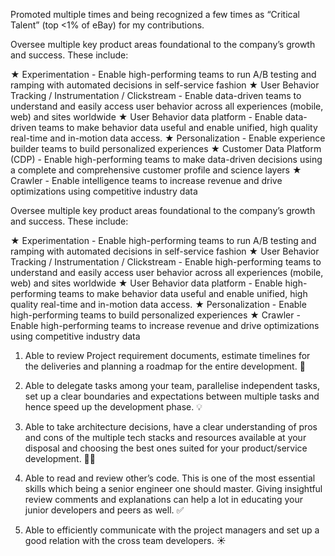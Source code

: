 Promoted multiple times and being recognized a few times as “Critical Talent” (top <1% of eBay) for my contributions. 

Oversee multiple key product areas foundational to the company’s growth and success. These include: 

★ Experimentation - Enable high-performing teams to run A/B testing and ramping with automated decisions in self-service fashion
★ User Behavior Tracking / Instrumentation / Clickstream - Enable data-driven teams to understand and easily access user behavior across all experiences (mobile, web) and sites worldwide
★ User Behavior data platform - Enable data-driven teams to make behavior data useful and enable unified, high quality real-time and in-motion data access. 
★ Personalization - Enable experience builder teams to build personalized experiences 
★ Customer Data Platform (CDP) - Enable high-performing teams to make data-driven decisions using a complete and comprehensive customer profile and science layers 
★ Crawler - Enable intelligence teams to increase revenue and drive optimizations using competitive industry data

Oversee multiple key product areas foundational to the company’s growth and success. These include: 

★ Experimentation - Enable high-performing teams to run A/B testing and ramping with automated decisions in self-service fashion
★ User Behavior Tracking / Instrumentation / Clickstream - Enable high-performing teams to understand and easily access user behavior across all experiences (mobile, web) and sites worldwide
★ User Behavior data platform - Enable high-performing teams to make behavior data useful and enable unified, high quality real-time and in-motion data access. 
★ Personalization - Enable high-performing teams to build personalized experiences 
★ Crawler - Enable high-performing teams to increase revenue and drive optimizations using competitive industry data

1. Able to review Project requirement documents, estimate timelines for the deliveries and planning a roadmap for the entire development. 🙌

2. Able to delegate tasks among your team, parallelise independent tasks, set up a clear boundaries and expectations between multiple tasks and hence speed up the development phase. 💡

3. Able to take architecture decisions, have a clear understanding of pros and cons of the multiple tech stacks and resources available at your disposal and choosing the best ones suited for your product/service development. 🧑‍💻

4. Able to read and review other’s code. This is one of the most essential skills which being a senior engineer one should master. Giving insightful review comments and explanations can help a lot in educating your junior developers and peers as well. ✅

5. Able to efficiently communicate with the project managers and set up a good relation with the cross team developers. ☀️
<!--stackedit_data:
eyJoaXN0b3J5IjpbLTk1MTA1NTg3XX0=
-->